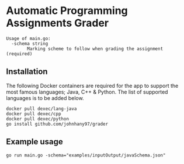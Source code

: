# Automatic Programming Assignments Grader

```
Usage of main.go:
  -schema string
        Marking scheme to follow when grading the assignment (required)
```

## Installation
The following Docker containers are required for the app to support the most famous languages; Java, C++ & Python. The list of supported languages is to be added below.
```
docker pull dexec/lang-java
docker pull dexec/cpp
docker pull dexec/python
go install github.com/johnhany97/grader
```

## Example usage
```
go run main.go -schema="examples/inputOutput/javaSchema.json"
```
